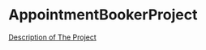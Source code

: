 # AppointmentBookerProject

[Description of The Project](https://www.genome.gov/](https://drive.google.com/file/d/1bFZeDClDlyrzYnxxHXUx_X33L0_-woQg/view?usp=sharing))

